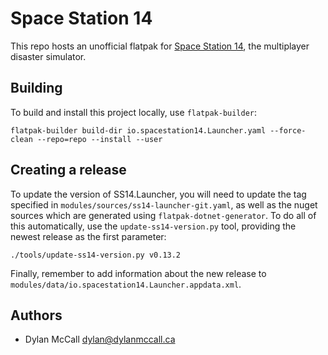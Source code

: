 # Space Station 14

This repo hosts an unofficial flatpak for
[Space Station 14](https://spacestation14.io/), the multiplayer disaster
simulator.

## Building

To build and install this project locally, use `flatpak-builder`:

    flatpak-builder build-dir io.spacestation14.Launcher.yaml --force-clean --repo=repo --install --user

## Creating a release

To update the version of SS14.Launcher, you will need to update the tag specified in `modules/sources/ss14-launcher-git.yaml`, as well as the nuget sources which are generated using `flatpak-dotnet-generator`. To do all of this automatically, use the `update-ss14-version.py` tool, providing the newest release as the first parameter:

    ./tools/update-ss14-version.py v0.13.2

Finally, remember to add information about the new release to `modules/data/io.spacestation14.Launcher.appdata.xml`.

## Authors

- Dylan McCall <dylan@dylanmccall.ca>
